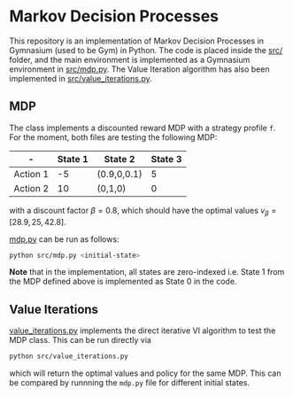 # Markov Decision Processes

This repository is an implementation of Markov Decision Processes in Gymnasium (used to be Gym) in Python. The code is placed inside the [src/](src/) folder, and the main environment is implemented as a Gymnasium environment in [src/mdp.py](src/mdp.py). The Value Iteration algorithm has also been implemented in [src/value_iterations.py](src/value_iterations.py).

## MDP

The class implements a discounted reward MDP with a strategy profile `f`. For the moment, both files are testing the following MDP: 

| -        | State 1          | State 2         | State 3          |
|----------|------------------|-----------------|------------------|
| Action 1 | -5 | (0.9,0,0.1) | 5 | (0,1,0)     | 20 | (0.9,0.1,0) |
| Action 2 | 10 | (0,1,0)     | 0 | (0.8,0.2,0) | undef            |


with a discount factor $\beta = 0.8$, which should have the optimal values $v_\beta = [28.9, 25, 42.8]$. 

[mdp.py](src/mdp.py) can be run as follows:

```bash
python src/mdp.py <initial-state>
```

**Note** that in the implementation, all states are zero-indexed i.e. State 1 from the MDP defined above is implemented as State 0 in the code.

## Value Iterations

[value_iterations.py](src/value_iterations.py) implements the direct iterative VI algorithm to test the MDP class. This can be run directly via 

```bash
python src/value_iterations.py
```

which will return the optimal values and policy for the same MDP. This can be compared by runnning the `mdp.py` file for different initial states.
